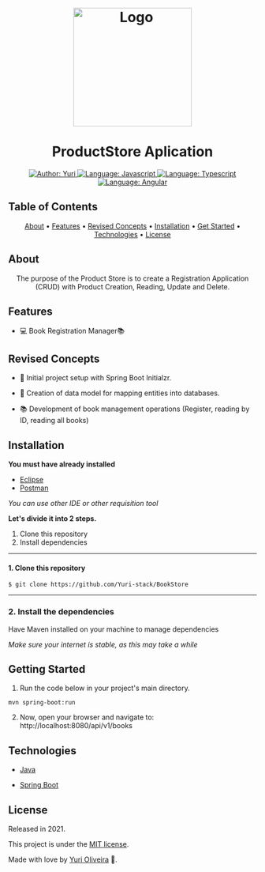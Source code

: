 <h1 align="center"><br>
    <img  src="https://angular.io/assets/images/logos/angular/angular.svg"  alt="Logo"  width="240">
    <br><br>
        ProductStore Aplication
</h1>

<div>
    <p align="center">
        <a href="https://www.linkedin.com/in/yuri-silva99/" target="_blank">
            <img src="https://img.shields.io/static/v1?label=Author&message=Yuri&color=00ba6d&style=for-the-badge&logo=LinkedIn" alt="Author: Yuri">
        </a>
        <a href="#">
            <img src="https://img.shields.io/static/v1?label=Language&message=Javascript&color=yellow&style=for-the-badge&logo=JavaScript" alt="Language: Javascript">
        </a>
        <a href="#">
            <img src="https://img.shields.io/static/v1?label=Language&message=Typescript&color=blue&style=for-the-badge&logo=Typescript" alt="Language: Typescript">
        </a>
        <a  href="#">
            <img  src="https://img.shields.io/static/v1?label=Framework&message=Angular&color=e23237&style=for-the-badge&logo=Angular"  alt="Language: Angular">
        </a>
    </p>
</div>


## Table of Contents

<p align="center">
 <a href="#about">About</a> •
 <a href="#features">Features</a> •
 <a href="#revised-concepts">Revised Concepts</a> • 
 <a href="#installation">Installation</a> • 
 <a href="#getting-started">Get Started</a> • 
 <a href="#technologies">Technologies</a> • 
 <a href="#license">License</a>
</p>

## About
<div>

<p  align="center">
The purpose of the Product Store is to create a Registration Application (CRUD) with Product Creation, Reading, Update and Delete.
</p>

</div>
 

## Features

- 💻 Book Registration Manager📚


## Revised Concepts

- 🌱 Initial project setup with Spring Boot Initialzr.

- 💽 Creation of data model for mapping entities into databases.

- 📚 Development of book management operations (Register, reading by ID, reading all books)

## Installation

**You must have already installed**

- <a  href="https://www.eclipse.org/"> Eclipse </a>
- <a  href="https://www.postman.com/downloads/"> Postman</a>

*You can use other IDE or other requisition tool*

**Let's divide it into 2 steps.**

1. Clone this repository
2. Install dependencies
  ---
#### 1. Clone this repository
```
$ git clone https://github.com/Yuri-stack/BookStore
```
---
### 2. Install the dependencies

Have Maven installed on your machine to manage dependencies

*Make sure your internet is stable, as this may take a while* 

## Getting Started

1. Run the code below in your project's main directory.
```
mvn spring-boot:run
```
2. Now, open your browser and navigate to: http://localhost:8080/api/v1/books

## Technologies

- [Java](https://pt.wikipedia.org/wiki/Java_(linguagem_de_programa%C3%A7%C3%A3o))

- [Spring Boot](https://spring.io/projects/spring-boot)

## License

Released in 2021.

This project is under the [MIT license](https://github.com/Yuri-stack/BookStore/blob/main/LICENSE).

Made with love by [Yuri Oliveira](https://github.com/Yuri-stack) 🚀.
